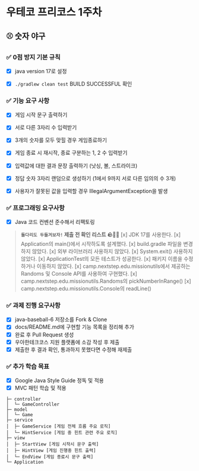 # 우테코 프리코스 1주차

## ⚾️ 숫자 야구

### ✅ 0점 방지 기본 규칙
- [x] java version 17로 설정
- [x] `./gradlew clean test` BUILD SUCCESSFUL 확인


### ✅ 기능 요구 사항
- [x] 게임 시작 문구 출력하기
- [x] 서로 다른 3자리 수 입력받기
- [x] 3개의 숫자를 모두 맞힐 경우 게임종료하기
- [x] 게임 종료 시 재시작, 종료 구분하는 1, 2 수 입력받기
- [x] 입력값에 대한 결과 문장 출력하기 (낫싱, 볼, 스트라이크)
- [x] 정답 숫자 3자리 랜덤으로 생성하기 (1에서 9까지 서로 다른 임의의 수 3개)
- [x] 사용자가 잘못된 값을 입력할 경우 IllegalArgumentException을 발생


### ✅ 프로그래밍 요구사항
- [x] Java 코드 컨벤션 준수해서 리팩토링
> **`돌다리도 두들겨보자!` 제출 전 확인 리스트 🪨👊🏻**
> [x] JDK 17를 사용한다.
> [x] Application의 main()에서 시작하도록 설계했다.
> [x] build.gradle 파일을 변경하지 않았다.
> [x] 외부 라이브러리 사용하지 않았다.
> [x] System.exit() 사용하지 않았다.
> [x] ApplicationTest의 모든 테스트가 성공한다.
> [x] 패키지 이름을 수정하거나 이동하지 않았다.
> [x] camp.nextstep.edu.missionutils에서 제공하는 Randoms 및 Console API를 사용하여 구현했다.
>   [x] camp.nextstep.edu.missionutils.Randoms의 pickNumberInRange()
>   [x] camp.nextstep.edu.missionutils.Console의 readLine()
 

### ✅ 과제 진행 요구사항
- [x] java-baseball-6 저장소를 Fork & Clone
- [x] docs/README.md에 구현할 기능 목록을 정리해 추가
- [x] 완료 후 Pull Request 생성
- [x] 우아한테크코스 지원 플랫폼에 소감 작성 후 제출
- [x] 제출한 후 결과 확인, 통과하지 못했다면 수정해 재제출

### ✅ 추가 학습 목표
- [x] Google Java Style Guide 정독 및 적용 
- [x] MVC 패턴 학습 및 적용
```text
├─ controller
│  └─ GameController
├─ model
│  └─ Game
├─ service
│  ├─ GameService [게임 전체 흐름 주요 로직]
│  └─ HintService [게임 중 힌트 관련 주요 로직]
├─ view
│  ├─ StartView [게임 시작시 문구 출력]
│  ├─ HintView [게임 진행중 힌트 출력]
│  └─ EndView [게임 종료시 문구 출력]
└─ Application
```
